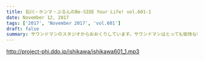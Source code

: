 ```yaml
---
title: 石川・ホンマ・ぶるんのBe-SIDE Your Life! vol.601-1
date: November 12, 2017
tags: ['2017', 'November 2017', 'vol.601']
draft: false
summary: サウンドマンのスタジオからおおくりしています。サウンドマンはとっても愉快な社員だらけです！MIURA
---
```


http://project-phi.ddo.jp/ishikawa/ishikawa601_1.mp3